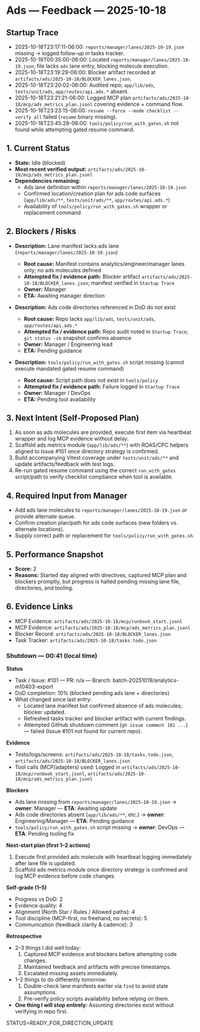 # Ads — Feedback — 2025-10-18

## Startup Trace
- 2025-10-18T23:17:11-06:00: `reports/manager/lanes/2025-10-19.json` missing → logged follow-up in tasks tracker.
- 2025-10-19T00:35:00-06:00: Located `reports/manager/lanes/2025-10-19.json`; file lacks `ads` lane entry, blocking molecule execution.
- 2025-10-18T23:19:29-06:00: Blocker artifact recorded at `artifacts/ads/2025-10-18/BLOCKER_lanes.json`.
- 2025-10-18T23:20:02-06:00: Audited repo; `app/lib/ads`, `tests/unit/ads`, `app/routes/api.ads.*` absent.
- 2025-10-18T23:21:21-06:00: Logged MCP plan `artifacts/ads/2025-10-18/mcp/ads_metrics_plan.jsonl` covering evidence + command flow.
- 2025-10-18T23:23:15-06:00: `resume --force --mode checklist --verify all` failed (`resume` binary missing).
- 2025-10-18T23:45:28-06:00: `tools/policy/run_with_gates.sh` not found while attempting gated resume command.

## 1. Current Status
- **State:** Idle (blocked)
- **Most recent verified output:** `artifacts/ads/2025-10-18/mcp/ads_metrics_plan.jsonl`
- **Dependencies remaining:**
  - Ads lane definition within `reports/manager/lanes/2025-10-19.json`
  - Confirmed location/creation plan for ads code surfaces (`app/lib/ads/**`, `tests/unit/ads/**`, `app/routes/api.ads.*`)
  - Availability of `tools/policy/run_with_gates.sh` wrapper or replacement command

## 2. Blockers / Risks
- **Description:** Lane manifest lacks ads lane (`reports/manager/lanes/2025-10-19.json`)
  - **Root cause:** Manifest contains analytics/engineer/manager lanes only; no ads molecules defined
  - **Attempted fix / evidence path:** Blocker artifact `artifacts/ads/2025-10-18/BLOCKER_lanes.json`; manifest verified in `Startup Trace`
  - **Owner:** Manager
  - **ETA:** Awaiting manager direction

- **Description:** Ads code directories referenced in DoD do not exist
  - **Root cause:** Repo lacks `app/lib/ads`, `tests/unit/ads`, `app/routes/api.ads.*`
  - **Attempted fix / evidence path:** Repo audit noted in `Startup Trace`; `git status -sb` snapshot confirms absence
  - **Owner:** Manager / Engineering lead
  - **ETA:** Pending guidance

- **Description:** `tools/policy/run_with_gates.sh` script missing (cannot execute mandated gated resume command)
  - **Root cause:** Script path does not exist in `tools/policy`
  - **Attempted fix / evidence path:** Failure logged in `Startup Trace`
  - **Owner:** Manager / DevOps
  - **ETA:** Pending tool availability

## 3. Next Intent (Self-Proposed Plan)
1. As soon as ads molecules are provided, execute first item via heartbeat wrapper and log MCP evidence without delay.
2. Scaffold ads metrics module (`app/lib/ads/**`) with ROAS/CPC helpers aligned to Issue #101 once directory strategy is confirmed.
3. Build accompanying Vitest coverage under `tests/unit/ads/**` and update artifacts/feedback with test logs.
4. Re-run gated resume command using the correct `run_with_gates` script/path to verify checklist compliance when tool is available.

## 4. Required Input from Manager
- Add ads lane molecules to `reports/manager/lanes/2025-10-19.json` or provide alternate queue.
- Confirm creation plan/path for ads code surfaces (new folders vs. alternate locations).
- Supply correct path or replacement for `tools/policy/run_with_gates.sh`.

## 5. Performance Snapshot
- **Score:** 2
- **Reasons:** Started day aligned with directives, captured MCP plan and blockers promptly, but progress is halted pending missing lane file, directories, and tooling.

## 6. Evidence Links
- MCP Evidence: `artifacts/ads/2025-10-18/mcp/runbook_start.jsonl`
- MCP Evidence: `artifacts/ads/2025-10-18/mcp/ads_metrics_plan.jsonl`
- Blocker Record: `artifacts/ads/2025-10-18/BLOCKER_lanes.json`
- Task Tracker: `artifacts/ads/2025-10-18/tasks.todo.json`

### Shutdown — 00:41 (local time)

**Status**

- Task / Issue: #101 — PR: n/a — Branch: batch-20251019/analytics-m10403-export
- DoD completion: 10% (blocked pending ads lane + directories)
- What changed since last entry:
  - Located lane manifest but confirmed absence of ads molecules; blocker updated.
  - Refreshed tasks tracker and blocker artifact with current findings.
  - Attempted GitHub shutdown comment (`gh issue comment 101 ...`) — failed (Issue #101 not found for current repo).

**Evidence**

- Tests/logs/screens: `artifacts/ads/2025-10-18/tasks.todo.json`, `artifacts/ads/2025-10-18/BLOCKER_lanes.json`
- Tool calls (MCP/adapters) used: Logged in `artifacts/ads/2025-10-18/mcp/runbook_start.jsonl`, `artifacts/ads/2025-10-18/mcp/ads_metrics_plan.jsonl`

**Blockers**

- Ads lane missing from `reports/manager/lanes/2025-10-19.json` → **owner**: Manager — **ETA**: Awaiting update
- Ads code directories absent (`app/lib/ads/**`, etc.) → **owner**: Engineering/Manager — **ETA**: Pending guidance
- `tools/policy/run_with_gates.sh` script missing → **owner**: DevOps — **ETA**: Pending tooling fix

**Next-start plan (first 1–2 actions)**

1. Execute first provided ads molecule with heartbeat logging immediately after lane file is updated.
2. Scaffold ads metrics module once directory strategy is confirmed and log MCP evidence before code changes.

**Self-grade (1–5)**

- Progress vs DoD: 2
- Evidence quality: 4
- Alignment (North Star / Rules / Allowed paths): 4
- Tool discipline (MCP-first, no freehand, no secrets): 5
- Communication (feedback clarity & cadence): 3

**Retrospective**

- 2–3 things I did well today:
  1. Captured MCP evidence and blockers before attempting code changes.
  2. Maintained feedback and artifacts with precise timestamps.
  3. Escalated missing assets immediately.
- 1–2 things to do differently tomorrow:
  1. Double-check lane manifests earlier via `find` to avoid stale assumptions.
  2. Pre-verify policy scripts availability before relying on them.
- **One thing I will stop entirely:** Assuming directories exist without verifying in repo first.

STATUS=READY_FOR_DIRECTION_UPDATE
